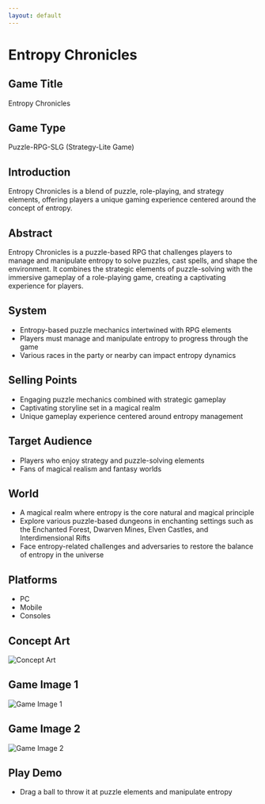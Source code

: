 ```yaml
---
layout: default
---
```


# Entropy Chronicles

## Game Title
Entropy Chronicles

## Game Type
Puzzle-RPG-SLG (Strategy-Lite Game)

## Introduction
Entropy Chronicles is a blend of puzzle, role-playing, and strategy elements, offering players a unique gaming experience centered around the concept of entropy.

## Abstract
Entropy Chronicles is a puzzle-based RPG that challenges players to manage and manipulate entropy to solve puzzles, cast spells, and shape the environment. It combines the strategic elements of puzzle-solving with the immersive gameplay of a role-playing game, creating a captivating experience for players.

## System
* Entropy-based puzzle mechanics intertwined with RPG elements
* Players must manage and manipulate entropy to progress through the game
* Various races in the party or nearby can impact entropy dynamics

## Selling Points
* Engaging puzzle mechanics combined with strategic gameplay
* Captivating storyline set in a magical realm
* Unique gameplay experience centered around entropy management

## Target Audience
* Players who enjoy strategy and puzzle-solving elements
* Fans of magical realism and fantasy worlds

## World
* A magical realm where entropy is the core natural and magical principle
* Explore various puzzle-based dungeons in enchanting settings such as the Enchanted Forest, Dwarven Mines, Elven Castles, and Interdimensional Rifts
* Face entropy-related challenges and adversaries to restore the balance of entropy in the universe

## Platforms
* PC
* Mobile
* Consoles

## Concept Art
![Concept Art](url_aaa)

## Game Image 1
![Game Image 1](url_bbb)

## Game Image 2
![Game Image 2](url_ccc)

## Play Demo
* Drag a ball to throw it at puzzle elements and manipulate entropy